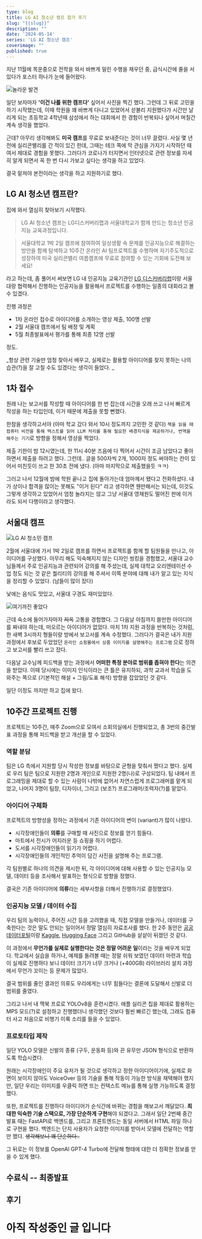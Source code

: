 ```yaml
---
type: blog
title: LG AI 청소년 캠프 참가 후기
slug: "{{slug}}"
description: ""
date: '2024-05-14'
series: 'LG AI 청소년 캠프'
coverimage: ""
published: true
---
```


지난 11월에 목운중으로 전학을 와서 바쁘게 밀린 수행을 채우던 중, 급식시간에 줄을 서 있다가 포스터 하나가 눈에 들어왔다. 

![놀라운 발견](/images/uploads/SCR-20240731-kqxz.jpeg)

일단 보자마자 **'이건 나를 위한 캠프다'** 싶어서 사진을 찍긴 했다. 그런데 그 뒤로 고민을 하기 시작했는데, 이때 학원을 꽤 바쁘게 다니고 있었어서 섣불리 지원했다가 시간만 날리게 되는 초등학교 4학년때 삼성에서 하는 대회에서 한 경험이 반복되나 싶어서 며칠간 계속 생각을 했었다. 

근데? 아무리 생각해봐도 **미국 캠프**를 무료로 보내준다는 것이 너무 끌렸다. 사실 몇 년 전에 실리콘밸리를 간 적이 있긴 한데, 그때는 테크 쪽에 막 관심을 가지기 시작하던 때여서 제대로 경험을 못했다. 그러다가 코로나가 터지면서 인터넷으로 관련 정보를 자세히 알게 되면서 꼭 한 번 다시 가보고 싶다는 생각을 하고 있었다. 

결국 밑져야 본전이라는 생각을 하고 지원하기로 했다. 


## LG AI 청소년 캠프란?
집에 와서 열심히 찾아보기 시작했다. 

>LG AI 청소년 캠프는 LG디스커버리랩과 서울대학교가 함께 만드는
청소년 인공지능 교육과정입니다.

>서울대학교 1박 2일 캠프에 참여하여 일상생활 속 문제를 인공지능으로 해결하는 방안을 함께 탐색하고 10주간 온라인 AI 팀프로젝트를 수행하며 자기주도적으로 성장하여 미국 실리콘밸리 여름캠프에 무료로 참여할 수 있는 기회에 도전해 보세요!

라고 하는데, 좀 풀어서 써보면 LG 내 인공지능 교육기관인 [LG 디스커버리랩](https://www.lgdlab.or.kr/)이랑 서울대랑 협력해서 진행하는 인공지능을 활용해서 프로젝트를 수행하는 일종의 대회라고 볼 수 있겠다. 

진행 과정은 
 - 1차 온라인 접수로 아이디어를 소개하는 영상 제출, 100명 선발
 - 2월 서울대 캠프에서 팀 배정 및 계획
 - 5월 최종발표에서 평가를 통해 최종 12명 선발

정도. 

_항상 관련 기술만 엄청 찾아서 배우고, 실제로는 활용할 아이디어를 찾지 못하는 나의 습관(?)을 잘 고칠 수도 있겠다는 생각이 들었다. _


## 1차 접수
원래 나는 보고서를 작성할 때 아이디어를 한 번 잡는데 시간을 오래 쓰고 나서 빠르게 작성을 하는 타입인데, 이거 때문에 제출을 못할 뻔했다. 

한참을 생각하고서야 (아마 학교 갔다 와서 10시 정도까지 고민한 것 같다) `책을 읽을 때 컴퓨터 비전을 통해 텍스트를 읽어 LLM 처리를 통해 필요한 배경지식을 제공하거나, 번역을 해주는 기기`로 방향을 정해서 영상을 찍었다. 

제출 기한이 밤 12시였는데, 한 11시 40분 즈음에 다 찍어서 시간이 조금 남았다고 좋아하면서 제출을 하려고 했다. 그런데.. 글을 500자씩 2개, 1000자 정도 써야하는 칸이 있어서 미친듯이 쓰고 한 30초 전에 냈다. (아마 마지막으로 제출했을듯 ㅋㅋ)

그러고 나서 12월에 밤에 학원 끝나고 집에 돌아가는데 엄마께서 됐다고 전화하셨다. 내가 상이나 합격을 많이는 못해도 "이거 된다" 라고 생각하면 웬만해서는 되는데, 이것도 그렇게 생각하고 있었어서 엄청 놀라지는 않고 그냥 서울대 영재원도 떨어진 판에 이거라도 되서 다행이라고 생각했다. 


## 서울대 캠프 
![LG AI 청소민 캠프](/images/uploads/SCR-20240820-dos.png)

2월에 서울대에 가서 1박 2일로 캠프를 하면서 프로젝트를 함께 할 팀원들을 만나고, 아이디어를 구상했다. 아무리 해도 익숙해지지 않는 디자인 씽킹을 경험했고, 서울대 교수님들께서 주로 인공지능과 관련되어 강의를 해 주셨는데, 실제 대학교 오리엔테이션 수업 정도 되는 것 같은 퀄리티의 강의를 해 주셔서 이쪽 분야에 대해 내가 알고 있는 지식을 정리할 수 있었다. (남들이 많이 잤다)

낯에는 음식도 맛있고, 서울대 구경도 재미있었다. 

![여기까진 좋았다](/images/uploads/SCR-20240820-sod.png)

근데 숙소에 들어가자마자 ~~지옥~~ 고통을 경험했다. 그 다음날 아침까지 쓸만한 아이디어를 짜내야 하는데, 떠오르는 아이디어가 없었다. 마치 1차 지원 과정을 반복하는 것처럼, 한 새벽 3시까지 형들이랑 방에서 보고서를 계속 수정했다. 그러다가 결국은 내가 지원 과정에서 후보로 두었었던 `온라인 쇼핑몰에서 상품 이미지를 설명해주는 프로그램` 으로 정하고 보고서를 빨리 쓰고 잤다. 

다음날 교수님께 피드백을 받는 과정에서 **어떠한 특정 분야로 범위를 좁혀야 한다**는 의견을 받았다. 이때 당시에는 이미지 인식이라는 큰 틀은 유지하되, 과학 교과서 학습을 도와주는 쪽으로 (기본적인 해설 + 그림/도표 해석) 방향을 잡았었던 것 같다. 

일단 이정도 까지만 하고 집에 왔다. 


## 10주간 프로젝트 진행
프로젝트는 10주간, 매주 Zoom으로 모여서 소회의실에서 진행되었고, 총 3번의 중간발표 과정을 통해 피드백을 받고 개선을 할 수 있었다. 

### 역할 분담
팀은 LG 측에서 지원할 당시 작성한 정보를 바탕으로 균형을 맞춰서 짰다고 했다. 실제로 우리 팀은 팀으로 지원한 2명과 개인으로 지원한 2명(나)로 구성되었다. 팀 내에서 프로그래밍을 제대로 할 수 있는 사람이 나밖에 없어서 자연스럽게 프로그래머를 맡게 되었고, 나머지 3명이 팀장, 디자이너, 그리고 (보조?) 프로그래머/조력자(?)를 맡았다. 

### 아이디어 구체화
프로젝트의 방향성을 정하는 과정에서 기존 아이디어의 변이 (variant)가 많이 나왔다. 
 - 시각장애인들이 **의류**를 구매할 때 사진으로 정보를 얻기 힘들다. 
 - 마트에서 전시가 어지러운 등 쇼핑을 하기 어렵다. 
 - 도서를 시각장애인들이 읽기가 어렵다. 
 - 시각장애인들의 개인적인 추억이 담긴 사진을 설명해 주는 프로그램. 

각 팀원별로 하나의 의견을 제시한 뒤, 각 아이디어에 대해 사용할 수 있는 인공지능 모델, 데이터 등을 조사해서 발표하는 형식으로 방향을 정했다. 

결국은 기존 아이디어에 **의류**라는 세부사항을 더해서 진행하기로 결정했었다. 

### 인공지능 모델 / 데이터 수집
우리 팀의 능력이나, 주어진 시간 등을 고려했을 때, 직접 모델을 만들거나, 데이터를 구축한다는 것은 말도 안되는 일이어서 정말 열심히 자료조사를 했다. 한 2주 동안은 [공공데이터포털](https://data.go.kr)이랑 [Kaggle](https://kaggle.com), [Hugging Face](https://huggingface.co) 그리고 GitHub을 샅샅이 뒤졌던 것 같다. 

이 과정에서 **무언가를 실제로 실행한다는 것은 정말 어려운 일**이라는 것을 배우게 되었다. 학교에서 실습을 하거나, 예제를 돌려볼 때는 정말 쉬워 보였던 데이터 마련과 학습이 실제로 진행하다 보니 데이터 크기가 너무 크거나 (+400GB) 라이브러리 설치 과정에서 무언가 꼬이는 등 문제가 많았다. 

결국 범위를 줄인 결과인 의류도 우리에게는 너무 힘들다는 결론에 도달해서 신발로 더 범위를 줄였다. 

그리고 나서 내 맥북 프로로 YOLOv8을 훈련시켰다. 애플 실리콘 칩을 제대로 활용하는 MPS 모드(?)로 설정하고 진행했더니 생각했던 것보다 훨씬 빠르긴 했는데, 그래도 컴퓨터 사고 처음으로 비행기 이륙 소리를 들을 수 있었다. 

### 프로토타입 제작
일단 YOLO 모델은 신발의 종류 (구두, 운동화 등)와 끈 유무만 JSON 형식으로 반환하도록 학습시켰다. 

원래는 시각장애인이 주요 유저가 될 것으로 생각하고 정한 아이디어이기에, 실제로 화면이 보이지 않아도 VoiceOver 등의 기술을 통해 작동이 가능한 방식을 채택해야 했지만, 일단 우리는 이미지를 우클릭 하면 뜨는 컨텍스트 메뉴를 통해 실행 가능하도록 결정했다. 

또한, 프로젝트를 진행하다 아이디어가 순식간에 바뀌는 경험을 해보고서 깨달았다. **최대한 익숙한 기술 스택으로, 가장 단순하게 구현**해야 되겠다고. 그래서 일단 2번째 중간발표 때는 FastAPI로 백엔드를, 그리고 프론트엔드는 동일 서버에서 HTML 파일 하나로 구현을 했다. 백엔드는 단지 사용자가 요청한 이미지를 받아서 모델에 전달하는 역할만 했다. ~~생각해보니 꽤 단순하다..~~

그 뒤로는 이 정보를 OpenAI GPT-4 Turbo에 전달해 형태에 대한 더 정확한 정보를 얻을 수 있게 했다. 

## 수료식 -- 최종발표

## 후기




# 아직 작성중인 글 입니다

